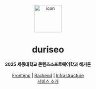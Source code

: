 <div align="center">
	<img width="88" src="https://avatars.githubusercontent.com/u/209740661" alt="icon" align="center">
	<h1>duriseo</h1>
	<h4>2025 세종대학교 콘텐츠소프트웨어학과 해커톤</h4>
	<a href="https://github.com/duriseo/duriseo-fe">Frontend</a>
	<a href="https://github.com/duriseo">|</a>
	<a href="https://github.com/duriseo/duriseo-be">Backend</a>
    <a href="https://github.com/duriseo">|</a>
	<a href="https://github.com/duriseo/duriseo-infra">Infrastructure</a>
    <br/>
    <a href="https://github.com/duriseo/.github/blob/main/INTRODUCTION.md">서비스 소개</a>
</div>
